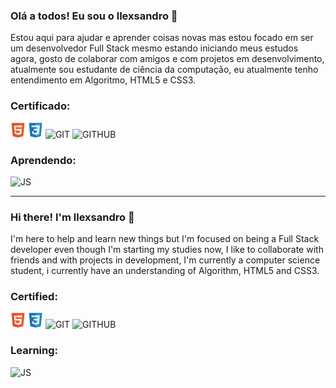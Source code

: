 ### Olá a todos! Eu sou o llexsandro 👋

Estou aqui para ajudar e aprender coisas novas mas estou focado em ser um desenvolvedor Full Stack mesmo estando iniciando meus estudos agora, gosto de colaborar com amigos e com projetos em desenvolvimento, atualmente sou estudante de ciência da computação, eu atualmente tenho entendimento em Algoritmo, HTML5 e CSS3.

### **Certificado:**
<img height="24" alt="HTML" src="https://raw.githubusercontent.com/devicons/devicon/master/icons/html5/html5-original.svg"> <img height="24" alt="CSS" src="https://raw.githubusercontent.com/devicons/devicon/master/icons/css3/css3-original.svg"> <img height="24" alt="GIT" src="https://miro.medium.com/max/383/1*co_1qORNdM0PI1nvCp7Iig.png"> <img height="24" alt="GITHUB" src="https://image.flaticon.com/icons/png/512/25/25231.png">


### **Aprendendo:**
<img height="24" alt="JS" src="https://upload.wikimedia.org/wikipedia/commons/thumb/9/99/Unofficial_JavaScript_logo_2.svg/1200px-Unofficial_JavaScript_logo_2.svg.png">


---

### Hi there! I'm llexsandro 👋

I'm here to help and learn new things but I'm focused on being a Full Stack developer even though I'm starting my studies now, I like to collaborate with friends and with projects in development, I'm currently a computer science student, i currently have an understanding of Algorithm, HTML5 and CSS3.


### **Certified:**
<img height="24" alt="HTML" src="https://raw.githubusercontent.com/devicons/devicon/master/icons/html5/html5-original.svg"> <img height="24" alt="CSS" src="https://raw.githubusercontent.com/devicons/devicon/master/icons/css3/css3-original.svg"> <img height="24" alt="GIT" src="https://miro.medium.com/max/383/1*co_1qORNdM0PI1nvCp7Iig.png"> <img height="24" alt="GITHUB" src="https://image.flaticon.com/icons/png/512/25/25231.png">


### **Learning:**
<img height="24" alt="JS" src="https://upload.wikimedia.org/wikipedia/commons/thumb/9/99/Unofficial_JavaScript_logo_2.svg/1200px-Unofficial_JavaScript_logo_2.svg.png">


<!--
**llexsandro/llexsandro** is a ✨ _special_ ✨ repository because its `README.md` (this file) appears on your GitHub profile.

Here are some ideas to get you started:

- 🔭 I’m currently working on ...
- 🌱 I’m currently learning ...
- 👯 I’m looking to collaborate on ...
- 🤔 I’m looking for help with ...
- 💬 Ask me about ...
- 📫 How to reach me: ...
- 😄 Pronouns: ...
- ⚡ Fun fact: ...
-->
